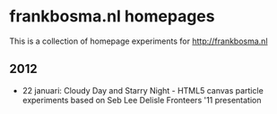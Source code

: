 # frankbosma.nl homepages

This is a collection of homepage experiments for http://frankbosma.nl


## 2012

* 22 januari: Cloudy Day and Starry Night - HTML5 canvas particle experiments based on Seb Lee Delisle Fronteers '11 presentation